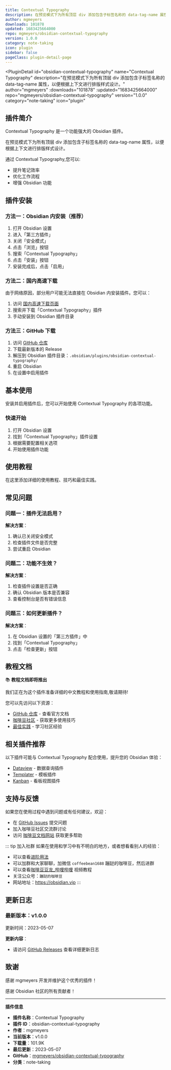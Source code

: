 ```yaml
---
title: Contextual Typography
description: 在预览模式下为所有顶层 div 添加包含子标签名称的 data-tag-name 属性，以便根据上下文进行排版样式设计。
author: mgmeyers
downloads: 101878
updated: 1683425664000
repo: mgmeyers/obsidian-contextual-typography
version: 1.0.0
category: note-taking
icon: plugin
sidebar: false
pageClass: plugin-detail-page
---
```


<PluginDetail
  id="obsidian-contextual-typography"
  name="Contextual Typography"
  description="在预览模式下为所有顶层 div 添加包含子标签名称的 data-tag-name 属性，以便根据上下文进行排版样式设计。"
  author="mgmeyers"
  :downloads="101878"
  :updated="1683425664000"
  repo="mgmeyers/obsidian-contextual-typography"
  version="1.0.0"
  category="note-taking"
  icon="plugin"
>

<!-- AUTO_GENERATED_START -->
## 插件简介

Contextual Typography 是一个功能强大的 Obsidian 插件。

在预览模式下为所有顶层 div 添加包含子标签名称的 data-tag-name 属性，以便根据上下文进行排版样式设计。

通过 Contextual Typography,您可以:

- 提升笔记效率
- 优化工作流程
- 增强 Obsidian 功能

<!-- AUTO_GENERATED_END -->

<!-- AUTO_GENERATED_START -->
## 插件安装

### 方法一：Obsidian 内安装（推荐）

1. 打开 Obsidian 设置
2. 进入「第三方插件」
3. 关闭「安全模式」
4. 点击「浏览」按钮
5. 搜索「Contextual Typography」
6. 点击「安装」按钮
7. 安装完成后，点击「启用」

### 方法二：国内高速下载

由于网络原因，部分用户可能无法直接在 Obsidian 内安装插件。您可以：

1. 访问 [国内高速下载页面](/zh/documentation/obsidian-plugins-download.html)
2. 搜索并下载「Contextual Typography」插件
3. 手动安装到 Obsidian 插件目录

### 方法三：GitHub 下载

1. 访问 [GitHub 仓库](https://github.com/mgmeyers/obsidian-contextual-typography)
2. 下载最新版本的 Release
3. 解压到 Obsidian 插件目录：`.obsidian/plugins/obsidian-contextual-typography/`
4. 重启 Obsidian
5. 在设置中启用插件

## 基本使用

安装并启用插件后，您可以开始使用 Contextual Typography 的各项功能。

### 快速开始

1. 打开 Obsidian 设置
2. 找到「Contextual Typography」插件设置
3. 根据需要配置相关选项
4. 开始使用插件功能

<!-- AUTO_GENERATED_END -->

<!-- CUSTOM_CONTENT_START:tutorial -->
## 使用教程

在这里添加详细的使用教程、技巧和最佳实践。

<!-- CUSTOM_CONTENT_END:tutorial -->

<!-- SHARED_CONTENT_START -->
## 常见问题

### 问题一：插件无法启用？

**解决方案**：
1. 确认已关闭安全模式
2. 检查插件文件是否完整
3. 尝试重启 Obsidian

### 问题二：功能不生效？

**解决方案**：
1. 检查插件设置是否正确
2. 确认 Obsidian 版本是否兼容
3. 查看控制台是否有错误信息

### 问题三：如何更新插件？

**解决方案**：
1. 在 Obsidian 设置的「第三方插件」中
2. 找到「Contextual Typography」
3. 点击「检查更新」按钮

## 教程文档

📚 **教程文档即将推出**

我们正在为这个插件准备详细的中文教程和使用指南,敬请期待!

您可以先访问以下资源：
- [GitHub 仓库](https://github.com/mgmeyers/obsidian-contextual-typography) - 查看官方文档
- [咖啡豆社区](/zh/bases/) - 获取更多使用技巧
- [最佳实践](/zh/best-practices/) - 学习社区经验

## 相关插件推荐

以下插件可能与 Contextual Typography 配合使用，提升您的 Obsidian 体验：

- [Dataview](/zh/plugins/dataview.html) - 数据查询插件
- [Templater](/zh/plugins/templater-obsidian.html) - 模板插件
- [Kanban](/zh/plugins/obsidian-kanban.html) - 看板视图插件

## 支持与反馈

如果您在使用过程中遇到问题或有任何建议，欢迎：

- 在 [GitHub Issues](https://github.com/mgmeyers/obsidian-contextual-typography/issues) 提交问题
- 加入咖啡豆社区交流群讨论
- 访问 [咖啡豆文档网站](https://obsidian.vip) 获取更多帮助

::: tip 加入社群
如果在使用和学习中有不明白的地方，或者想看看别人的经验：
- 可以查看[进阶用法](/zh/advanced)
- 可以加群和大家聊聊，加微信 `coffeebean1688` 蹦跶的咖啡豆，然后进群
- 可以查看[咖啡豆豆龙_哔哩哔哩](https://space.bilibili.com/618777356) 视频教程
- 关注公众号：`蹦跶的咖啡豆`
- 网站地址：https://obsidian.vip
:::
<!-- SHARED_CONTENT_END -->

<!-- AUTO_GENERATED_START -->
## 更新日志

### 最新版本：v1.0.0

更新时间：2023-05-07

**更新内容**：
- 请访问 [GitHub Releases](https://github.com/mgmeyers/obsidian-contextual-typography/releases) 查看详细更新日志

## 致谢

感谢 mgmeyers 开发并维护这个优秀的插件！

感谢 Obsidian 社区的所有贡献者！

---

**插件信息**
- **插件名称**：Contextual Typography
- **插件 ID**：obsidian-contextual-typography
- **作者**：mgmeyers
- **当前版本**：v1.0.0
- **下载量**：101.9K
- **最后更新**：2023-05-07
- **GitHub**：[mgmeyers/obsidian-contextual-typography](https://github.com/mgmeyers/obsidian-contextual-typography)
- **分类**：note-taking
<!-- AUTO_GENERATED_END -->

</PluginDetail>

